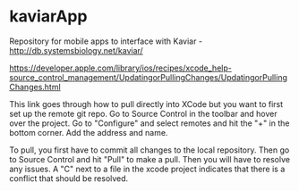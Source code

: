 # kaviarApp
Repository for mobile apps to interface with Kaviar - http://db.systemsbiology.net/kaviar/

https://developer.apple.com/library/ios/recipes/xcode_help-source_control_management/UpdatingorPullingChanges/UpdatingorPullingChanges.html

This link goes through how to pull directly into XCode but you want to first set up the remote git repo. Go to Source Control in the
toolbar and hover over the project. Go to "Configure" and select remotes and hit the "+" in the bottom corner. Add the address and name.

To pull, you first have to commit all changes to the local repository. Then go to Source Control and hit "Pull" to make a pull. Then you
will have to resolve any issues. A "C" next to a file in the xcode project indicates that there is a conflict that should be resolved. 
